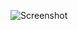 ![Screenshot](https://raw.githubusercontent.com/Cryakl/Ultimate-RAT-Collection/refs/heads/main/BeastDoor/Beast%201.8/Screenshot.png)
